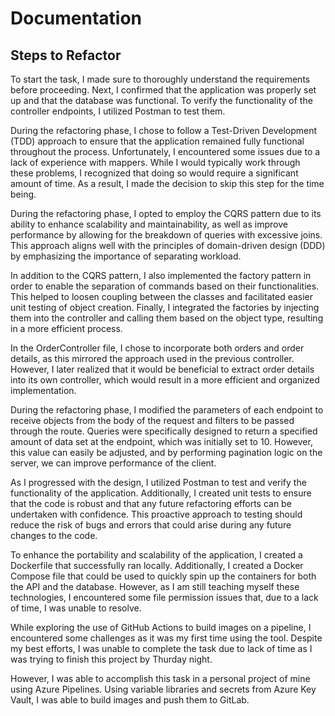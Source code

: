﻿# Documentation

## Steps to Refactor
To start the task, I made sure to thoroughly understand the requirements before proceeding. Next, I confirmed that the application was properly set up and that the database was functional. To verify the functionality of the controller endpoints, I utilized Postman to test them.

During the refactoring phase, I chose to follow a Test-Driven Development (TDD) approach to ensure that the application remained fully functional throughout the process. Unfortunately, I encountered some issues due to a lack of experience with mappers. While I would typically work through these problems, I recognized that doing so would require a significant amount of time. As a result, I made the decision to skip this step for the time being.


During the refactoring phase, I opted to employ the CQRS pattern due to its ability to enhance scalability and maintainability, as well as improve performance by allowing for the breakdown of queries with excessive joins. This approach aligns well with the principles of domain-driven design (DDD) by emphasizing the importance of separating workload.

In addition to the CQRS pattern, I also implemented the factory pattern in order to enable the separation of commands based on their functionalities. This helped to loosen coupling between the classes and facilitated easier unit testing of object creation. Finally, I integrated the factories by injecting them into the controller and calling them based on the object type, resulting in a more efficient process.

In the OrderController file, I chose to incorporate both orders and order details, as this mirrored the approach used in the previous controller. However, I later realized that it would be beneficial to extract order details into its own controller, which would result in a more efficient and organized implementation.

During the refactoring phase, I modified the parameters of each endpoint to receive objects from the body of the request and filters to be passed through the route. Queries were specifically designed to return a specified amount of data set at the endpoint, which was initially set to 10. However, this value can easily be adjusted, and by performing pagination logic on the server, we can improve performance of the client.

As I progressed with the design, I utilized Postman to test and verify the functionality of the application. Additionally, I created unit tests to ensure that the code is robust and that any future refactoring efforts can be undertaken with confidence. This proactive approach to testing should reduce the risk of bugs and errors that could arise during any future changes to the code.

To enhance the portability and scalability of the application, I created a Dockerfile that successfully ran locally. Additionally, I created a Docker Compose file that could be used to quickly spin up the containers for both the API and the database. However, as I am still teaching myself these technologies, I encountered some file permission issues that, due to a lack of time, I was unable to resolve.

While exploring the use of GitHub Actions to build images on a pipeline, I encountered some challenges as it was my first time using the tool. Despite my best efforts, I was unable to complete the task due to lack of time as I was trying to finish this project by Thurday night.

However, I was able to accomplish this task in a personal project of mine using Azure Pipelines. Using variable libraries and secrets from Azure Key Vault, I was able to build images and push them to GitLab.